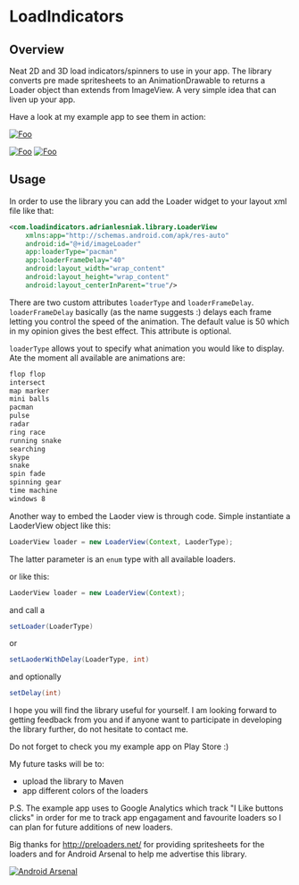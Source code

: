 LoadIndicators
==============

## Overview
Neat 2D and 3D load indicators/spinners to use in your app. The library converts pre made spritesheets to an AnimationDrawable to returns a Loader object than extends from ImageView. A very simple idea that can liven up your app. 

Have a look at my example app to see them in action:

[![Foo](http://tcsdesignreno.com/wp-content/uploads/2012/09/Google-Play-Store-Icon.png)](https://play.google.com/store/apps/details?id=com.loadindicators.adrianlesniak.loadindicators)





[![Foo](http://i.imgur.com/U812Pebl.png?1)](http://i.imgur.com/U812Pebl.png?1)
[![Foo](http://i.imgur.com/51MGXPZl.png?1)](http://i.imgur.com/51MGXPZl.png?1)


## Usage
In order to use the library you can add the Loader widget to your layout xml file like that:

```xml
<com.loadindicators.adrianlesniak.library.LoaderView
    xmlns:app="http://schemas.android.com/apk/res-auto"
    android:id="@+id/imageLoader"
    app:loaderType="pacman"
    app:loaderFrameDelay="40"
    android:layout_width="wrap_content"
    android:layout_height="wrap_content"
    android:layout_centerInParent="true"/>
```

There are two custom attributes ```loaderType``` and ```loaderFrameDelay```.
```loaderFrameDelay``` basically (as the name suggests :) delays each frame letting you control the speed of the animation. The default value is 50 which in my opinion gives the best effect. This attribute is optional.

```loaderType``` allows yout to specify what animation you would like to display. Ate the moment all available are animations are:
```xml
flop flop
intersect
map marker
mini balls
pacman
pulse
radar
ring race
running snake
searching
skype
snake
spin fade
spinning gear
time machine
windows 8
```

Another way to embed the Laoder view is through code. Simple instantiate a LaoderView object like this:
```java
LoaderView loader = new LoaderView(Context, LaoderType);
```
The latter parameter is an ```enum``` type with all available loaders.

or like this:
```java
LaoderView loader = new LoaderView(Context);
```
and call a 
```java
setLoader(LoaderType)
``` 
or 
```java
setLaoderWithDelay(LoaderType, int)
```
and optionally 
```java
setDelay(int)
```

I hope you will find the library useful for yourself. I am looking forward to getting feedback from you and if anyone want to participate in developing the library further, do not hesitate to contact me.

Do not forget to check you my example app on Play Store :)

My future tasks will be to:
* upload the library to Maven 
* app different colors of the loaders

P.S.
The example app uses to Google Analytics which track "I Like buttons clicks" in order for me to track app engagament and favourite loaders so I can plan for future additions of new loaders.

Big thanks for http://preloaders.net/ for providing spritesheets for the loaders and for Android Arsenal to help me advertise this library.

[![Android Arsenal](https://img.shields.io/badge/Android%20Arsenal-LoadIndicators-brightgreen.svg?style=flat)](https://android-arsenal.com/details/1/1191)
